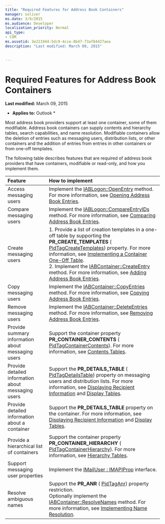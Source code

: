 ```yaml
---
title: "Required Features for Address Book Containers"
manager: soliver
ms.date: 3/9/2015
ms.audience: Developer
localization_priority: Normal
api_type:
- COM
ms.assetid: 3e221944-5dc9-4cce-8b47-73af84427aea
description: "Last modified: March 09, 2015"
 
 
---
```


# Required Features for Address Book Containers

 **Last modified:** March 09, 2015 
  
 * **Applies to:** Outlook * 
  
Most address book providers support at least one container, some of them modifiable. Address book containers can supply contents and hierarchy tables, search capabilities, and name resolution. Modifiable containers allow the deletion of entries such as messaging users, distribution lists, or other containers and the addition of entries from entries in other containers or from one-off templates.
  
The following table describes features that are required of address book providers that have containers, modifiable or read-only, and how you implement them.
  
|**Feature**|**How to implement**|
|:-----|:-----|
|Access messaging users  <br/> |Implement the [IABLogon::OpenEntry](iablogon-openentry.md) method. For more information, see [Opening Address Book Entries](opening-address-book-entries.md).  <br/> |
|Compare messaging users  <br/> |Implement the [IABLogon::CompareEntryIDs](iablogon-compareentryids.md) method. For more information, see [Comparing Address Book Entries](comparing-address-book-entries.md).  <br/> |
|Create messaging users  <br/> |1. Provide a list of creation templates in a one-off table by supporting the **PR_CREATE_TEMPLATES** ( [PidTagCreateTemplates](pidtagcreatetemplates-canonical-property.md)) property. For more information, see [Implementing a Container One-Off Table](implementing-a-container-one-off-table.md).  <br/> 2. Implement the [IABContainer::CreateEntry](iabcontainer-createentry.md) method. For more information, see [Adding Address Book Entries](adding-address-book-entries.md).  <br/> |
|Copy messaging users  <br/> |Implement the [IABContainer::CopyEntries](iabcontainer-copyentries.md) method. For more information, see [Copying Address Book Entries](copying-address-book-entries.md).  <br/> |
|Remove messaging users  <br/> |Implement the [IABContainer::DeleteEntries](iabcontainer-deleteentries.md) method. For more information, see [Removing Address Book Entries](removing-address-book-entries.md).  <br/> |
|Provide summary information about messaging users  <br/> |Support the container property **PR_CONTAINER_CONTENTS** ( [PidTagContainerContents](pidtagcontainercontents-canonical-property.md)). For more information, see [Contents Tables](contents-tables.md).  <br/> |
|Provide detailed information about messaging users  <br/> |Support the **PR_DETAILS_TABLE** ( [PidTagDetailsTable](pidtagdetailstable-canonical-property.md)) property on messaging users and distribution lists. For more information, see [Displaying Recipient Information](displaying-recipient-information.md) and [Display Tables](display-tables.md).  <br/> |
|Provide detailed information about a container  <br/> |Support the **PR_DETAILS_TABLE** property on the container. For more information, see [Displaying Recipient Information](displaying-recipient-information.md) and [Display Tables](display-tables.md).  <br/> |
|Provide a hierarchical list of containers  <br/> |Support the container property **PR_CONTAINER_HIERARCHY** ( [PidTagContainerHierarchy](pidtagcontainerhierarchy-canonical-property.md)). For more information, see [Hierarchy Tables](hierarchy-tables.md).  <br/> |
|Support messaging user properties  <br/> |Implement the [IMailUser : IMAPIProp](imailuserimapiprop.md) interface.  <br/> |
|Resolve ambiguous names  <br/> | Support the **PR_ANR** ( [PidTagAnr](pidtaganr-canonical-property.md)) property restriction.  <br/>  Optionally implement the [IABContainer::ResolveNames](iabcontainer-resolvenames.md) method. For more information, see [Implementing Name Resolution](implementing-name-resolution.md).  <br/> |
   

